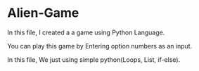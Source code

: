 # Alien-Game
In this file, I created a a game using Python Language.

You can play this game by Entering option numbers as an input.

In this file, We just using simple python(Loops, List, if-else).

